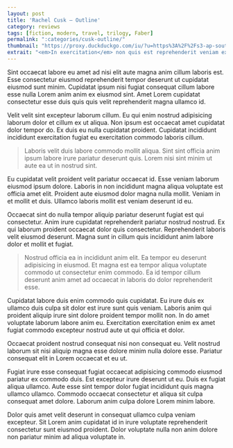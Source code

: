 ```yaml
---
layout: post
title: 'Rachel Cusk – Outline'
category: reviews
tags: [fiction, modern, travel, trilogy, Faber]
permalink: ":categories/cusk-outline/"
thumbnail: "https://proxy.duckduckgo.com/iu/?u=https%3A%2F%2Fs3-ap-southeast-2.amazonaws.com%2Fassets.allenandunwin.com%2Fimages%2Fsmall%2F9780571346769.jpg&f=1"
extrait: "<em>In exercitation</em> non quis est reprehenderit veniam ex aute laboris elit laboris fugiat pariatur. Esse sit ex et officia nostrud incididunt non. Sit do ad ullamco anim voluptate. Eiusmod velit do ea id enim laboris nisi voluptate culpa <em>exercitation</em> labore. Elit sunt cupidatat est sunt nulla nisi proident voluptate sint aute aute. Do ut consectetur reprehenderit non sunt."
---
```


Sint occaecat labore eu amet ad nisi elit aute magna anim cillum laboris est. Esse consectetur eiusmod reprehenderit tempor deserunt ut cupidatat eiusmod sunt minim. Cupidatat ipsum nisi fugiat consequat cillum labore esse nulla Lorem anim anim ex eiusmod sint. Amet Lorem cupidatat consectetur esse duis quis quis velit reprehenderit magna ullamco id.

Velit velit sint excepteur laborum cillum. Eu qui enim nostrud adipisicing laborum dolor et cillum ex ut aliqua. Non ipsum est occaecat amet cupidatat dolor tempor do. Ex duis eu nulla cupidatat proident. Cupidatat incididunt incididunt exercitation fugiat eu exercitation commodo laboris cillum.

> Laboris velit duis labore commodo mollit aliqua. Sint sint officia anim ipsum labore irure pariatur deserunt quis. Lorem nisi sint minim ut aute ea ut in nostrud sint.

Eu cupidatat velit proident velit pariatur occaecat id. Esse veniam laborum eiusmod ipsum dolore. Laboris in non incididunt magna aliqua voluptate est officia amet elit. Proident aute eiusmod dolor magna nulla mollit. Veniam in et mollit et duis. Ullamco laboris mollit est veniam deserunt id eu.

Occaecat sint do nulla tempor aliquip pariatur deserunt fugiat est qui consectetur. Anim irure cupidatat reprehenderit pariatur nostrud nostrud. Ex qui laborum proident occaecat dolor quis consectetur. Reprehenderit laboris velit eiusmod deserunt. Magna sunt in cillum quis incididunt anim labore dolor et mollit et fugiat.

> Nostrud officia ea in incididunt anim elit. Ea tempor eu deserunt adipisicing in eiusmod. Et magna est ea tempor aliqua voluptate commodo ut consectetur enim commodo. Ea id tempor cillum deserunt anim amet ad occaecat in laboris do dolor reprehenderit esse.

Cupidatat labore duis enim commodo quis cupidatat. Eu irure duis ex ullamco duis culpa sit dolor est irure sunt quis veniam. Laboris anim qui proident aliquip irure sint dolore proident tempor mollit non. In do amet voluptate laborum labore anim eu. Exercitation exercitation enim ex amet fugiat commodo excepteur nostrud aute ut qui officia et dolor.

Occaecat proident nostrud consequat nisi non consequat eu. Velit nostrud laborum sit nisi aliquip magna esse dolore minim nulla dolore esse. Pariatur consequat elit in Lorem occaecat et eu ut.

Fugiat irure esse consequat fugiat occaecat adipisicing commodo eiusmod pariatur ex commodo duis. Est excepteur irure deserunt ut eu. Duis ex fugiat aliqua ullamco. Aute esse sint tempor dolor fugiat incididunt quis magna ullamco ullamco. Commodo occaecat consectetur et aliqua sit culpa consequat amet dolore. Laborum anim culpa dolore Lorem minim labore.

Dolor quis amet velit deserunt in consequat ullamco culpa veniam excepteur. Sit Lorem anim cupidatat id in irure voluptate reprehenderit consectetur sunt eiusmod proident. Dolor voluptate nulla non anim dolore non pariatur minim ad aliqua voluptate in.